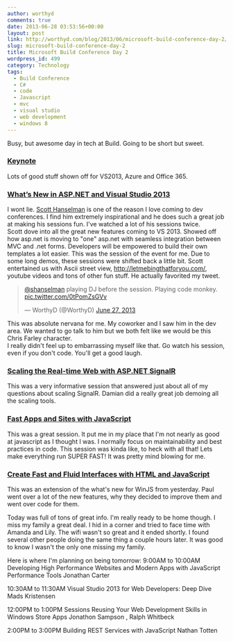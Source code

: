 ```yaml
---
author: worthyd
comments: true
date: 2013-06-28 03:53:56+00:00
layout: post
link: http://worthyd.com/blog/2013/06/microsoft-build-conference-day-2/
slug: microsoft-build-conference-day-2
title: Microsoft Build Conference Day 2
wordpress_id: 499
category: Technology
tags:
  - Build Conference
  - C#
  - code
  - Javascript
  - mvc
  - visual studio
  - web development
  - windows 8
---
```


Busy, but awesome day in tech at Build. Going to be short but sweet.

### [Keynote](http://channel9.msdn.com/Events/Build/2013/1-002)

Lots of good stuff shown off for VS2013, Azure and Office 365.

### [What’s New in ASP.NET and Visual Studio 2013](http://channel9.msdn.com/Events/Build/2013/2-546)

I wont lie. [Scott Hanselman](http://www.hanselman.com/) is one of the reason I love coming to dev conferences. I find him extremely inspirational and he does such a great job at making his sessions fun. I've watched a lot of his sessions twice.  
Scott dove into all the great new features coming to VS 2013. Showed off how asp.net is moving to "one" asp.net with seamless integration between MVC and .net forms. Developers will be empowered to build their own templates a lot easier.
This was the session of the event for me. Due to some long demos, these sessions were shifted back a little bit. Scott entertained us with Ascii street view, http://letmebingthatforyou.com/, youtube videos and tons of other fun stuff. He actually favorited my tweet.

<blockquote class="twitter-tweet"><p lang="en" dir="ltr"><a href="https://twitter.com/shanselman?ref_src=twsrc%5Etfw">@shanselman</a> playing DJ before the session. Playing code monkey. <a href="http://t.co/0tPomZsGVv">pic.twitter.com/0tPomZsGVv</a></p>&mdash; WorthyD (@WorthyD) <a href="https://twitter.com/WorthyD/status/350323506971561984?ref_src=twsrc%5Etfw">June 27, 2013</a></blockquote>

This was absolute nervana for me. My coworker and I saw him in the dev area. We wanted to go talk to him but we both felt like we would be this Chris Farley character.  
I really didn't feel up to embarrassing myself like that. Go watch his session, even if you don't code. You'll get a good laugh.

### [Scaling the Real-time Web with ASP.NET SignalR](http://channel9.msdn.com/Events/Build/2013/3-502)

This was a very informative session that answered just about all of my questions about scaling SignalR. Damian did a really great job demoing all the scaling tools.

### [Fast Apps and Sites with JavaScript](http://channel9.msdn.com/Events/Build/2013/4-313)

This was a great session. It put me in my place that I'm not nearly as good at javascript as I thought I was. I normally focus on maintainability and best practices in code. This session was kinda like, to heck with all that! Lets make everything run SUPER FAST! It was pretty mind blowing for me.

### [Create Fast and Fluid Interfaces with HTML and JavaScript](http://channel9.msdn.com/Events/Build/2013/3-156)

This was an extension of the what's new for WinJS from yesterday. Paul went over a lot of the new features, why they decided to improve them and went over code for them.

Today was full of tons of great info. I'm really ready to be home though. I miss my family a great deal. I hid in a corner and tried to face time with Amanda and Lily. The wifi wasn't so great and it ended shortly. I found several other people doing the same thing a couple hours later. It was good to know I wasn't the only one missing my family.

Here is where I'm planning on being tomorrow:
9:00AM to 10:00AM
Developing High Performance Websites and Modern Apps with JavaScript Performance Tools
Jonathan Carter

10:30AM to 11:30AM
Visual Studio 2013 for Web Developers: Deep Dive
Mads Kristensen

12:00PM to 1:00PM Sessions
Reusing Your Web Development Skills in Windows Store Apps
Jonathon Sampson , Ralph Whitbeck

2:00PM to 3:00PM
Building REST Services with JavaScript
Nathan Totten
